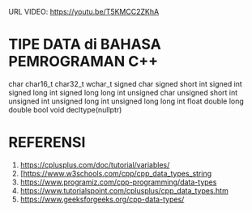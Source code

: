 URL VIDEO: https://youtu.be/T5KMCC2ZKhA
# TIPE DATA di BAHASA PEMROGRAMAN C++
char
char16_t
char32_t
wchar_t
signed char
signed short int
signed int
signed long int
signed long long int
unsigned char
unsigned short int
unsigned int
unsigned long int
unsigned long long int
float
double
long double
bool
void
decltype(nullptr)

# REFERENSI
1. https://cplusplus.com/doc/tutorial/variables/ <br>
2. [https://www.w3schools.com/cpp/cpp_data_types_string <br>
3. https://www.programiz.com/cpp-programming/data-types <br>
4. https://www.tutorialspoint.com/cplusplus/cpp_data_types.htm <br>
5. https://www.geeksforgeeks.org/cpp-data-types/ <b>
